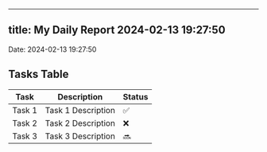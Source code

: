 
---
title: My Daily Report 2024-02-13 19:27:50
---

Date: 2024-02-13 19:27:50

## Tasks Table

| Task | Description | Status |
|------|-------------|--------|
| Task 1 | Task 1 Description | ✅ |
| Task 2 | Task 2 Description | ❌ |
| Task 3 | Task 3 Description | 🔜 |
